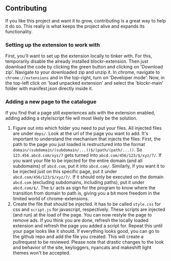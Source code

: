 ## Contributing
If you like this project and want it to grow, contributing is a great way to help it do so. This really is what keeps the project alive and expands its functionality.

### Setting up the extension to work with
First, you'll want to set up the extension locally to tinker with. For this, temporarily disable the already installed blockr-extension. Then just download the code by clicking the green button and clicking on 'Download zip'. Navigate to your downloaded zip and unzip it. In chrome, navigate to `chrome://extensions` and in the top-right, turn on 'Developer mode'. Now, in the top-left click on 'load unpacked extension' and select the 'blockr-main' folder with manifest.json directly inside it.

### Adding a new page to the catalogue
If you find that a page still experiences ads with the extension enabled, adding adding a style/script file will most likely be the solution.
1. Figure out into which folder you need to put your files. All injected files are under `deps/`. Look at the url of the page you want to add. It's important to understand the mechanism that injects the files: First, the path to the page you just loaded is restructured into the format `domain/(subdomain/(subdomain/...))$/(path/(path/...))`. So `123.456.abcd.com/xyz/7` gets turned into `abcd.com/456/123/$/xyz/7/`. If you want your file to be injected for the entire domain (and all subdomains) of `abcd.com`, put it into `abcd.com/`. Similarly, if you want it to be injected just on this specific page, put it under `abcd.com/456/123/$/xyz/7/`. If it should only be executed on the domain `abcd.com` (excluding subdomains, including paths), put it under `abcd.com/$/`. The `$/` acts as sign for the program to know where the transition from domain to path is, giving you a bit more freedom in the limited world of chrome-extensions.
2. Create the file that should be injected. It has to be called `style.css` for css and `script.js` for javascript, respectively. These scripts are injected (and run) at the load of the page. You can now restyle the page to remove ads. If you think you are done, refresh the locally loaded extension and refresh the page you added a script for. Repeat this until your page looks like it should. If everything looks good, you can go to the github repo and add the file you created. This will create a pullrequest to be reviewed. Please note that drastic changes to the look and behavior of the site, keyloggers, nyancats and makeshift light themes won't be accepted.